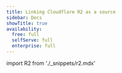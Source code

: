 ```yaml
---
title: Linking Cloudflare R2 as a source
sidebar: Docs
showTitle: true
availability:
  free: full
  selfServe: full
  enterprise: full
---
```


import R2 from './_snippets/r2.mdx'

<R2 />